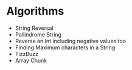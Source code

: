 # Algorithms

* String Reversal
* Pallindrome String
* Reverse an Int including negative values too
* Finding Maximum characters in a String
* FizzBuzz
* Array Chunk
